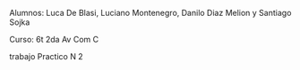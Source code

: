 Alumnos: Luca De Blasi, Luciano Montenegro, Danilo Diaz Melion y Santiago Sojka

Curso: 6t 2da Av Com C

trabajo Practico N 2
